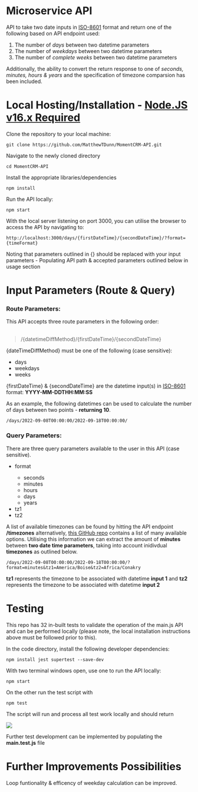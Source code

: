 # Microservice API 

API to take two date inputs in <a href="https://en.wikipedia.org/wiki/ISO_8601">ISO-8601</a> format and return one of the following based on API endpoint used:

1) The number of _days_ between two datetime parameters
2) The number of _weekdays_ between two datetime parameters
3) The number of _complete weeks_ between two datetime parameters

Additionally, the ability to convert the return response to one of _seconds, minutes, hours & years_ and the specification of timezone comparsion has been included. 

# Local Hosting/Installation - <a href="https://nodejs.org/en/download/">Node.JS v16.x Required</a>

Clone the repository to your local machine:
```
git clone https://github.com/MatthewTDunn/MomentCRM-API.git
```
> 

Navigate to the newly cloned directory
```
cd MomentCRM-API
```

Install the appropriate libraries/dependencies
```
npm install
```

Run the API locally:
```
npm start
```

With the local server listening on port 3000, you can utilise the browser to access the API by navigating to:
```
http://localhost:3000/days/{firstDateTime}/{secondDateTime}/?format={timeFormat}
```

Noting that parameters outlined in {} should be replaced with your input parameters - Populating API path & accepted parameters outlined below in usage section


# Input Parameters (Route & Query)

<h3>Route Parameters:</h3>
This API accepts three route parameters in the following order:

<br>
<br>

> /{datetimeDiffMethod}/{firstDateTime}/{secondDateTime}

{dateTimeDiffMethod} must be one of the following (case sensitive):
<ul>
  <li>days</li>
  <li>weekdays</li>
  <li>weeks</li>
</ul>

{firstDateTime} & {secondDateTime} are the datetime input(s) in <a href="https://en.wikipedia.org/wiki/ISO_8601">ISO-8601</a> format: <strong>YYYY-MM-DDTHH:MM:SS</strong>

As an example, the following datetimes can be used to calculate the number of days between two points - <strong>returning 10</strong>.

```
/days/2022-09-08T00:00:00/2022-09-18T00:00:00/
```

<h3>Query Parameters:</h3>

There are three query parameters available to the user in this API (case sensitive).
<ul>
  <li>format</li>
  <ul>
    <li>seconds</li>
    <li>minutes</li>
    <li>hours</li>
    <li>days</li>
    <li>years</li>
  </ul>
  <li>tz1</li>
  <li>tz2</li>
</ul>

A list of available timezones can be found by hitting the API endpoint <strong>/timezones</strong> alternatively, <a href="https://gist.github.com/diogocapela/12c6617fc87607d11fd62d2a4f42b02a">this GitHub repo</a> contains a list of many available options. Utilising this information we can extract the amount of <strong>minutes</strong> between <strong>two date time parameters</strong>, taking into account inidivdual <strong>timezones</strong> as outlined below.

```
/days/2022-09-08T00:00:00/2022-09-18T00:00:00/?format=minutes&tz1=America/Boise&tz2=Africa/Conakry
```

<strong>tz1</strong> represents the timezone to be associated with datetime <strong>input 1</strong> and <strong>tz2</strong> represents the timezone to be associated with datetime <strong>input 2</strong>

# Testing

This repo has 32 in-built tests to validate the operation of the main.js API and can be performed locally (please note, the local installation instructions above must be followed prior to this).

In the code directory, install the following developer dependencies:

```
npm install jest supertest --save-dev
```

With two terminal windows open, use one to run the API locally:

```
npm start
```

On the other run the test script with

```
npm test
```

The script will run and process all test work locally and should return 

<img src="https://github.com/Pyr1te/TakeHomeTechnical/blob/main/testImage.JPG">

Further test development can be implemented by populating the <strong>main.test.js</strong> file

# Further Improvements Possibilities

Loop funtionality & efficency of weekday calculation can be improved.

